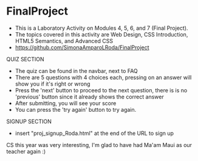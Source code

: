 # FinalProject
- This is a Laboratory Activity on Modules 4, 5, 6, and 7 (Final Project).
 - The topics covered in this activity are Web Design, CSS Introduction, HTML5 Semantics, and Advanced CSS
 - https://github.com/SimonaAmparoLRoda/FinalProject

QUIZ SECTION
- The quiz can be found in the navbar, next to FAQ
- There are 5 questions with 4 choices each, pressing on an answer will show you if it's right or wrong
- Press the 'next' button to proceed to the next question, there is is no 'previous' button since it already shows the correct answer
- After submitting, you will see your score
- You can press the 'try again' button to try again.

SIGNUP SECTION
- insert "proj_signup_Roda.html" at the end of the URL to sign up

CS this year was very interesting, I'm glad to have had Ma'am Maui as our teacher again :)
